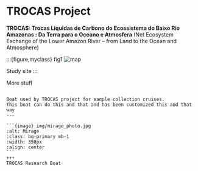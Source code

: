 # TROCAS Project

**TROCAS: Trocas Líquidas de Carbono do Ecossistema do Baixo Rio Amazonas : Da Terra para o Oceano e Atmosfera**
(Net Ecosystem Exchange of the Lower Amazon River – from Land to the Ocean and Atmosphere)


:::{figure,myclass} fig1
<img src="img/map.png" alt="map" class="bg-primary mb-1">

Study site
:::

More stuff

````{panels}

Boat used by TROCAS project for sample collection cruises.
This boat can do this and that and has been customized this and that way
---

```{image} img/mirage_photo.jpg
:alt: Mirage
:class: bg-primary mb-1
:width: 350px
:align: center
```
+++
TROCAS Research Boat
````